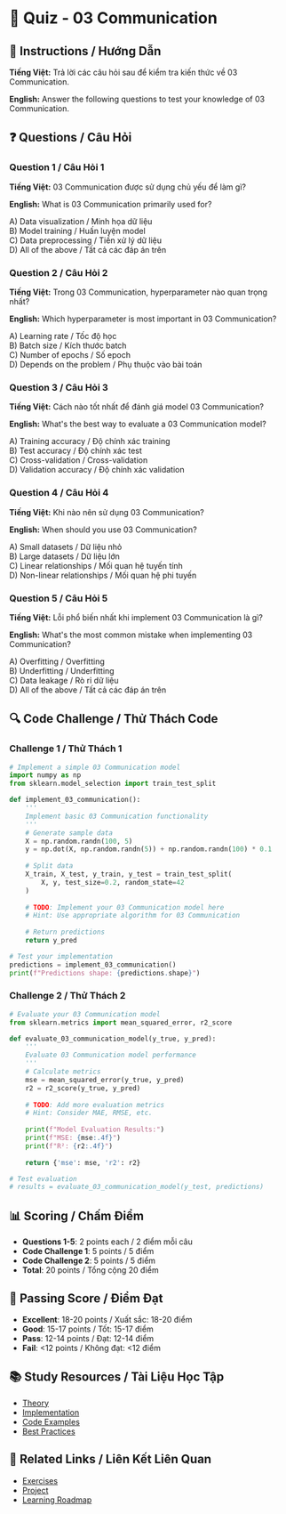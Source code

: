 # 🧠 Quiz - 03 Communication

## 📝 Instructions / Hướng Dẫn

**Tiếng Việt:** Trả lời các câu hỏi sau để kiểm tra kiến thức về 03 Communication.

**English:** Answer the following questions to test your knowledge of 03 Communication.

## ❓ Questions / Câu Hỏi

### Question 1 / Câu Hỏi 1
**Tiếng Việt:** 03 Communication được sử dụng chủ yếu để làm gì?

**English:** What is 03 Communication primarily used for?

A) Data visualization / Minh họa dữ liệu  
B) Model training / Huấn luyện model  
C) Data preprocessing / Tiền xử lý dữ liệu  
D) All of the above / Tất cả các đáp án trên

### Question 2 / Câu Hỏi 2
**Tiếng Việt:** Trong 03 Communication, hyperparameter nào quan trọng nhất?

**English:** Which hyperparameter is most important in 03 Communication?

A) Learning rate / Tốc độ học  
B) Batch size / Kích thước batch  
C) Number of epochs / Số epoch  
D) Depends on the problem / Phụ thuộc vào bài toán

### Question 3 / Câu Hỏi 3
**Tiếng Việt:** Cách nào tốt nhất để đánh giá model 03 Communication?

**English:** What's the best way to evaluate a 03 Communication model?

A) Training accuracy / Độ chính xác training  
B) Test accuracy / Độ chính xác test  
C) Cross-validation / Cross-validation  
D) Validation accuracy / Độ chính xác validation

### Question 4 / Câu Hỏi 4
**Tiếng Việt:** Khi nào nên sử dụng 03 Communication?

**English:** When should you use 03 Communication?

A) Small datasets / Dữ liệu nhỏ  
B) Large datasets / Dữ liệu lớn  
C) Linear relationships / Mối quan hệ tuyến tính  
D) Non-linear relationships / Mối quan hệ phi tuyến

### Question 5 / Câu Hỏi 5
**Tiếng Việt:** Lỗi phổ biến nhất khi implement 03 Communication là gì?

**English:** What's the most common mistake when implementing 03 Communication?

A) Overfitting / Overfitting  
B) Underfitting / Underfitting  
C) Data leakage / Rò rỉ dữ liệu  
D) All of the above / Tất cả các đáp án trên

## 🔍 Code Challenge / Thử Thách Code

### Challenge 1 / Thử Thách 1
```python
# Implement a simple 03 Communication model
import numpy as np
from sklearn.model_selection import train_test_split

def implement_03_communication():
    '''
    Implement basic 03 Communication functionality
    '''
    # Generate sample data
    X = np.random.randn(100, 5)
    y = np.dot(X, np.random.randn(5)) + np.random.randn(100) * 0.1
    
    # Split data
    X_train, X_test, y_train, y_test = train_test_split(
        X, y, test_size=0.2, random_state=42
    )
    
    # TODO: Implement your 03 Communication model here
    # Hint: Use appropriate algorithm for 03 Communication
    
    # Return predictions
    return y_pred

# Test your implementation
predictions = implement_03_communication()
print(f"Predictions shape: {predictions.shape}")
```

### Challenge 2 / Thử Thách 2
```python
# Evaluate your 03 Communication model
from sklearn.metrics import mean_squared_error, r2_score

def evaluate_03_communication_model(y_true, y_pred):
    '''
    Evaluate 03 Communication model performance
    '''
    # Calculate metrics
    mse = mean_squared_error(y_true, y_pred)
    r2 = r2_score(y_true, y_pred)
    
    # TODO: Add more evaluation metrics
    # Hint: Consider MAE, RMSE, etc.
    
    print(f"Model Evaluation Results:")
    print(f"MSE: {mse:.4f}")
    print(f"R²: {r2:.4f}")
    
    return {'mse': mse, 'r2': r2}

# Test evaluation
# results = evaluate_03_communication_model(y_test, predictions)
```

## 📊 Scoring / Chấm Điểm

- **Questions 1-5**: 2 points each / 2 điểm mỗi câu
- **Code Challenge 1**: 5 points / 5 điểm
- **Code Challenge 2**: 5 points / 5 điểm
- **Total**: 20 points / Tổng cộng 20 điểm

## 🎯 Passing Score / Điểm Đạt

- **Excellent**: 18-20 points / Xuất sắc: 18-20 điểm
- **Good**: 15-17 points / Tốt: 15-17 điểm  
- **Pass**: 12-14 points / Đạt: 12-14 điểm
- **Fail**: <12 points / Không đạt: <12 điểm

## 📚 Study Resources / Tài Liệu Học Tập

- [Theory](./THEORY_03_communication.md)
- [Implementation](./IMPLEMENTATION_03_communication.md)
- [Code Examples](./CODE_EXAMPLES_03_communication.md)
- [Best Practices](./BEST_PRACTICES_03_communication.md)

## 🔗 Related Links / Liên Kết Liên Quan

- [Exercises](./EXERCISES_03_communication.md)
- [Project](./PROJECT_03_communication.md)
- [Learning Roadmap](./LEARNING_ROADMAP_03_communication.md)
